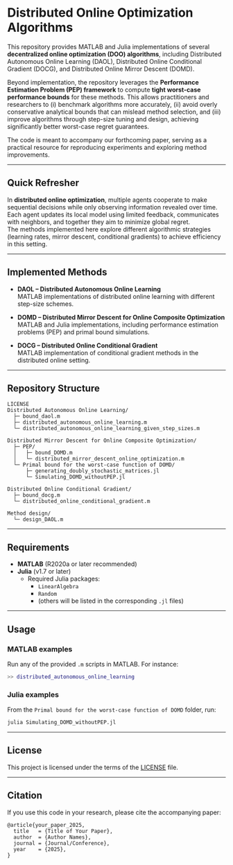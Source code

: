# Distributed Online Optimization Algorithms

This repository provides MATLAB and Julia implementations of several **decentralized online optimization (DOO) algorithms**, including Distributed Autonomous Online Learning (DAOL), Distributed Online Conditional Gradient (DOCG), and Distributed Online Mirror Descent (DOMD).  

Beyond implementation, the repository leverages the **Performance Estimation Problem (PEP) framework** to compute **tight worst-case performance bounds** for these methods. This allows practitioners and researchers to (i) benchmark algorithms more accurately, (ii) avoid overly conservative analytical bounds that can mislead method selection, and (iii) improve algorithms through step-size tuning and design, achieving significantly better worst-case regret guarantees.  

The code is meant to accompany our forthcoming paper, serving as a practical resource for reproducing experiments and exploring method improvements.  

---

## Quick Refresher

In **distributed online optimization**, multiple agents cooperate to make sequential decisions while only observing information revealed over time.  
Each agent updates its local model using limited feedback, communicates with neighbors, and together they aim to minimize global regret.  
The methods implemented here explore different algorithmic strategies (learning rates, mirror descent, conditional gradients) to achieve efficiency in this setting.  

---

## Implemented Methods

- **DAOL – Distributed Autonomous Online Learning**  
  MATLAB implementations of distributed online learning with different step-size schemes.

- **DOMD – Distributed Mirror Descent for Online Composite Optimization**  
  MATLAB and Julia implementations, including performance estimation problems (PEP) and primal bound simulations.

- **DOCG – Distributed Online Conditional Gradient**  
  MATLAB implementation of conditional gradient methods in the distributed online setting.

---

## Repository Structure

```
LICENSE
Distributed Autonomous Online Learning/
  ├─ bound_daol.m
  ├─ distributed_autonomous_online_learning.m
  └─ distributed_autonomous_online_learning_given_step_sizes.m

Distributed Mirror Descent for Online Composite Optimization/
  ├─ PEP/
  │   ├─ bound_DOMD.m
  │   └─ distributed_mirror_descent_online_optimization.m
  └─ Primal bound for the worst-case function of DOMD/
      ├─ generating_doubly_stochastic_matrices.jl
      └─ Simulating_DOMD_withoutPEP.jl

Distributed Online Conditional Gradient/
  ├─ bound_docg.m
  └─ distributed_online_conditional_gradient.m

Method design/
  └─ design_DAOL.m
```

---

## Requirements

- **MATLAB** (R2020a or later recommended)  
- **Julia** (v1.7 or later)  
  - Required Julia packages:
    - `LinearAlgebra`
    - `Random`
    - (others will be listed in the corresponding `.jl` files)

---

## Usage

### MATLAB examples
Run any of the provided `.m` scripts in MATLAB. For instance:
```matlab
>> distributed_autonomous_online_learning
```

### Julia examples
From the `Primal bound for the worst-case function of DOMD` folder, run:
```bash
julia Simulating_DOMD_withoutPEP.jl
```

---

## License

This project is licensed under the terms of the [LICENSE](./LICENSE) file.

---

## Citation

If you use this code in your research, please cite the accompanying paper:

```
@article{your_paper_2025,
  title   = {Title of Your Paper},
  author  = {Author Names},
  journal = {Journal/Conference},
  year    = {2025},
}
```
